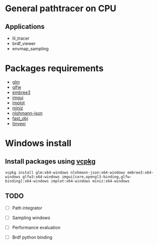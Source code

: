 # General pathtracer on CPU

## Applications
- lil_tracer
- brdf_viewer
- envmap_sampling

# Packages requirements
- [glm](https://github.com/g-truc/glm)
- [glfw](https://github.com/glfw/glfw)
- [embree3](https://www.embree.org/)
- [imgui](https://github.com/ocornut/imgui)
- [implot](https://github.com/epezent/implot)
- [miniz](https://github.com/richgel999/miniz)
- [nlohmann-json](https://github.com/nlohmann/json)
- [fast_obj](https://github.com/thisistherk/fast_obj)
- [tinyexr](https://github.com/syoyo/tinyexr)

# Windows install

## Install packages using [vcpkg](https://vcpkg.io/en/)

```vcpkg install glm:x64-windows nlohmann-json:x64-windows embree3:x64-windows glfw3:x64-windows imgui[core,opengl3-binding,glfw-binding]:x64-windows implot:x64-windows miniz:x64-windows```
 

## TODO
- [ ] Path integrator
- [ ] Sampling windows
- [ ] Performance evaluation
- [ ] Brdf python binding

